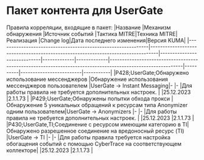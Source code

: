 # Пакет контента для UserGate
Правила корреляции, входящие в пакет:
|Название                                                     |Механизм обнаружения                                                             |Источник событий             |Тактика MITRE|Техника MITRE|Реализация                                                                                                  |Change log|Дата последнего изменения|Версия KUMA|
|-------------------------------------------------------------|---------------------------------------------------------------------------------|-----------------------------|-------------|-------------|------------------------------------------------------------------------------------------------------------|----------|-------------------------|-----------|
|P428;UserGate;Обнаружено использование мессенджеров          |Обнаружение использования мессенджеров пользователем                             |UserGate -> Instant Messaging|-            |-            |Для работы правила не требуется дополнительных настроек.                                                    |          |25.12.2023               |2.1.1.73   |
|P429;UserGate;Обнаружены попытки обхода прокси               |Обнаружение 5 уникальных обращений к ресурсам типа Anonymizer одним пользователем|UserGate -> Anonymizers      |-            |-            |Для работы правила не требуется дополнительных настроек.                                                    |          |25.12.2023               |2.1.1.73   |
|P430;UserGate,TI;Соединение с ресурсом имеющим категорию в TI|Обнаружено разрешенное соединение на вредоносный ресурс (TI)                     |UserGate -> TI               |-            |-            |Для работы правила требуется настройка обогащения событий с помощью CyberTrace на соответствующем коллекторе|          |25.12.2023               |2.1.1.73   |
